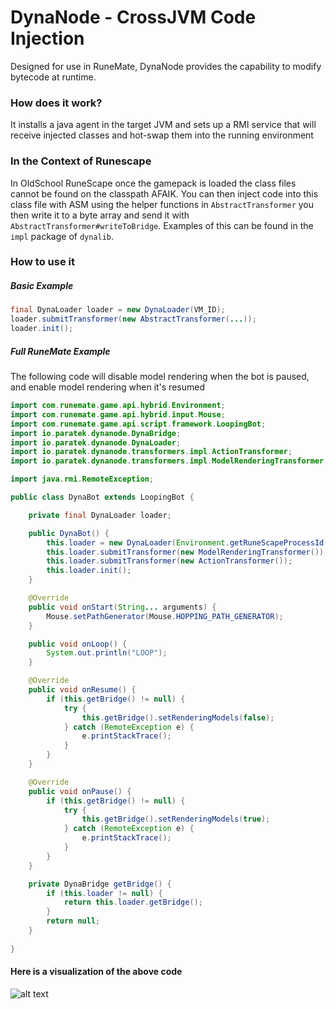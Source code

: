 # DynaNode - CrossJVM Code Injection

Designed for use in RuneMate, DynaNode provides the capability to modify bytecode at runtime.

### How does it work?

It installs a java agent in the target JVM and sets up a RMI service that will receive injected classes and hot-swap them into the running environment

### In the Context of Runescape
In OldSchool RuneScape once the gamepack is loaded the class files cannot be found on the classpath AFAIK. You can then inject code into this class file with ASM using the helper functions in `AbstractTransformer` you then write it to a byte array
and send it with `AbstractTransformer#writeToBridge`. Examples of this can be found in the `impl` package of `dynalib`.

### How to use it
##### Basic Example
```java
final DynaLoader loader = new DynaLoader(VM_ID);
loader.submitTransformer(new AbstractTransformer(...));
loader.init();
```
##### Full RuneMate Example
The following code will disable model rendering when the bot is paused, and enable model rendering when it's resumed
```java
import com.runemate.game.api.hybrid.Environment;
import com.runemate.game.api.hybrid.input.Mouse;
import com.runemate.game.api.script.framework.LoopingBot;
import io.paratek.dynanode.DynaBridge;
import io.paratek.dynanode.DynaLoader;
import io.paratek.dynanode.transformers.impl.ActionTransformer;
import io.paratek.dynanode.transformers.impl.ModelRenderingTransformer;

import java.rmi.RemoteException;

public class DynaBot extends LoopingBot {

    private final DynaLoader loader;

    public DynaBot() {
        this.loader = new DynaLoader(Environment.getRuneScapeProcessId());
        this.loader.submitTransformer(new ModelRenderingTransformer());
        this.loader.submitTransformer(new ActionTransformer());
        this.loader.init();
    }

    @Override
    public void onStart(String... arguments) {
        Mouse.setPathGenerator(Mouse.HOPPING_PATH_GENERATOR);
    }

    public void onLoop() {
        System.out.println("LOOP");
    }

    @Override
    public void onResume() {
        if (this.getBridge() != null) {
            try {
                this.getBridge().setRenderingModels(false);
            } catch (RemoteException e) {
                e.printStackTrace();
            }
        }
    }

    @Override
    public void onPause() {
        if (this.getBridge() != null) {
            try {
                this.getBridge().setRenderingModels(true);
            } catch (RemoteException e) {
                e.printStackTrace();
            }
        }
    }

    private DynaBridge getBridge() {
        if (this.loader != null) {
            return this.loader.getBridge();
        }
        return null;
    }
    
}
```

#### Here is a visualization of the above code

![alt text](https://i.imgur.com/TFIPzGp.gif)
